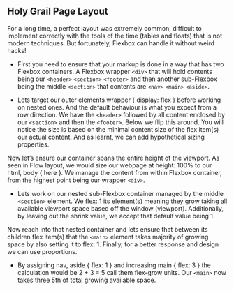 ## Holy Grail Page Layout

For a long time, a perfect layout was extremely common, difficult to implement correctly with the tools of the time (tables and floats) that is not modern techniques. But fortunately, Flexbox can handle it without weird hacks!

- First you need to ensure that your markup is done in a way that has two Flexbox containers. A Flexbox wrapper `<div>` that will hold contents being our `<header>` `<section>` `<footer>` and then another sub-Flexbox being the middle `<section>` that contents are `<nav>` `<main>` `<aside>`.

- Lets target our outer elements wrapper { display: flex } before working on nested ones. And the default behaviour is what you expect from a row direction. We have the `<header>` followed by all content enclosed by our `<section>` and then the `<footer>`. Below we flip this around. You will notice the size is based on the minimal content size of the flex item(s) our actual content. And as learnt, we can add hypothetical sizing properties.

Now let’s ensure our container spans the entire height of the viewport. As seen in Flow layout, we would size our webpage at height: 100% to our html, body { here }. We manage the content from within Flexbox container, from the highest point being our wrapper `<div>`.

- Lets work on our nested sub-Flexbox container managed by the middle `<section>` element. We flex: 1 its element(s) meaning they grow taking all available viewport space based off the window (viewport). Additionally, by leaving out the shrink value, we accept that default value being 1.

Now reach into that nested container and lets ensure that between its children flex item(s) that the `<main>` element takes majority of growing space by also setting it to flex: 1. Finally, for a better response and design we can use proportions.

- By assigning nav, aside { flex: 1 } and increasing main { flex: 3 } the calculation would be 2 + 3 = 5 call them flex-grow units. Our `<main>` now takes three 5th of total growing available space.
